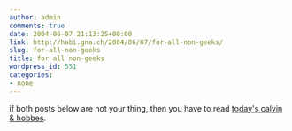 ```yaml
---
author: admin
comments: true
date: 2004-06-07 21:13:25+00:00
link: http://habi.gna.ch/2004/06/07/for-all-non-geeks/
slug: for-all-non-geeks
title: for all non-geeks
wordpress_id: 551
categories:
- none
---
```


if both posts below are not your thing, then you have to read  [today's calvin & hobbes](http://images.ucomics.com/comics/ch/1993/ch930607.gif).

